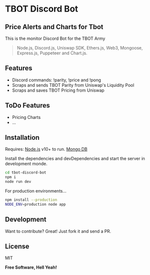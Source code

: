 # TBOT Discord Bot
## Price Alerts and Charts for Tbot

This is the monitor Discord Bot for the TBOT Army

> Node.js, Discord.js, Uniswap SDK, Ethers.js, Web3, Mongoose, Express.js, Puppeteer and Chart.js.

## Features

- Discord commands: !parity, !price and !pong
- Scraps and sends TBOT Parity from Uniswap's Liquidity Pool
- Scraps and saves TBOT Pricing from Uniswap

## ToDo Features

- Pricing Charts
- ...


## Installation

Requires:
[Node.js](https://nodejs.org/) v10+ to run.
[Mongo DB](https://www.mongodb.com/)

Install the dependencies and devDependencies and start the server in development monde.

```sh
cd tbot-discord-bot
npm i
node run dev
```

For production environments...

```sh
npm install --production
NODE_ENV=production node app
```

## Development

Want to contribute? Great! Just fork it and send a PR.

## License

MIT

**Free Software, Hell Yeah!**